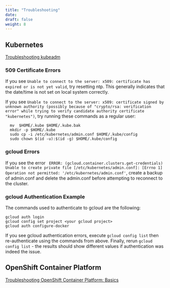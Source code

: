 ```yaml
---
title: "Troubleshooting"
date:
draft: false
weight: 8
---
```


## Kubernetes

[Troubleshooting kubeadm](https://kubernetes.io/docs/setup/independent/troubleshooting-kubeadm/)

### 509 Certificate Errors
If you see `Unable to connect to the server: x509: certificate has expired or is not yet valid`,
try resetting ntp. This generally indicates that the date/time is not set on local system correctly.

If you see `Unable to connect to the server: x509: certificate signed by unknown authority (possibly because of "crypto/rsa: verification error" while trying to verify candidate authority certificate "kubernetes")`,
try running these commands as a regular user:
```
  mv  $HOME/.kube $HOME/.kube.bak
  mkdir -p $HOME/.kube
  sudo cp -i /etc/kubernetes/admin.conf $HOME/.kube/config
  sudo chown $(id -u):$(id -g) $HOME/.kube/config

```
### gcloud Errors
If you see the error ` ERROR: (gcloud.container.clusters.get-credentials) Unable to create private file [/etc/kubernetes/admin.conf]: [Errno 1] Operation not permitted: '/etc/kubernetes/admin.conf'`, create a backup
of admin.conf and delete the admin.conf before attempting to reconnect to the cluster.

### gcloud Authentication Example
The commands used to authenticate to gcloud are the following:
```
gcloud auth login
gcloud config set project <your gcloud project>
gcloud auth configure-docker
```

If you see gcloud authentication errors, execute `gcloud config list` then re-authenticate using the
commands from above. Finally, rerun `gcloud config list` - the results should show different values
if authentication was indeed the issue.


## OpenShift Container Platform

[Troubleshooting OpenShift Container Platform: Basics](https://access.redhat.com/solutions/1542293)
